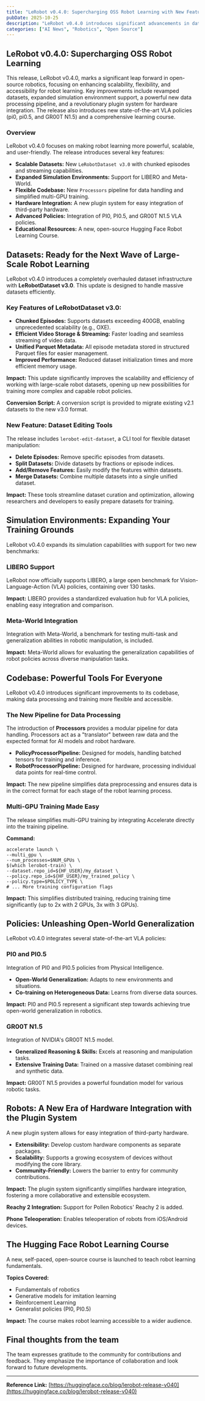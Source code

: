 ```yaml
---
title: "LeRobot v0.4.0: Supercharging OSS Robot Learning with New Features and Integrations"
pubDate: 2025-10-25
description: "LeRobot v0.4.0 introduces significant advancements in datasets, simulation environments, codebase flexibility, and hardware integration, empowering open-source robot learning."
categories: ["AI News", "Robotics", "Open Source"]
---
```


## LeRobot v0.4.0: Supercharging OSS Robot Learning

This release, LeRobot v0.4.0, marks a significant leap forward in open-source robotics, focusing on enhancing scalability, flexibility, and accessibility for robot learning. Key improvements include revamped datasets, expanded simulation environment support, a powerful new data processing pipeline, and a revolutionary plugin system for hardware integration.  The release also introduces new state-of-the-art VLA policies (pi0, pi0.5, and GR00T N1.5) and a comprehensive learning course.

### Overview

LeRobot v0.4.0 focuses on making robot learning more powerful, scalable, and user-friendly. The release introduces several key features:

*   **Scalable Datasets:** New `LeRobotDataset v3.0` with chunked episodes and streaming capabilities.
*   **Expanded Simulation Environments:** Support for LIBERO and Meta-World.
*   **Flexible Codebase:** New `Processors` pipeline for data handling and simplified multi-GPU training.
*   **Hardware Integration:**  A new plugin system for easy integration of third-party hardware.
*   **Advanced Policies:** Integration of PI0, PI0.5, and GR00T N1.5 VLA policies.
*   **Educational Resources:** A new, open-source Hugging Face Robot Learning Course.

## Datasets: Ready for the Next Wave of Large-Scale Robot Learning

LeRobot v0.4.0 introduces a completely overhauled dataset infrastructure with **LeRobotDataset v3.0**. This update is designed to handle massive datasets efficiently.

### Key Features of LeRobotDataset v3.0:

*   **Chunked Episodes:** Supports datasets exceeding 400GB, enabling unprecedented scalability (e.g., OXE).
*   **Efficient Video Storage & Streaming:**  Faster loading and seamless streaming of video data.
*   **Unified Parquet Metadata:**  All episode metadata stored in structured Parquet files for easier management.
*   **Improved Performance:** Reduced dataset initialization times and more efficient memory usage.

**Impact:** This update significantly improves the scalability and efficiency of working with large-scale robot datasets, opening up new possibilities for training more complex and capable robot policies.

**Conversion Script:** A conversion script is provided to migrate existing v2.1 datasets to the new v3.0 format.

### New Feature: Dataset Editing Tools

The release includes `lerobot-edit-dataset`, a CLI tool for flexible dataset manipulation:

*   **Delete Episodes:** Remove specific episodes from datasets.
*   **Split Datasets:** Divide datasets by fractions or episode indices.
*   **Add/Remove Features:** Easily modify the features within datasets.
*   **Merge Datasets:** Combine multiple datasets into a single unified dataset.

**Impact:**  These tools streamline dataset curation and optimization, allowing researchers and developers to easily prepare datasets for training.

## Simulation Environments: Expanding Your Training Grounds

LeRobot v0.4.0 expands its simulation capabilities with support for two new benchmarks:

### LIBERO Support

LeRobot now officially supports LIBERO, a large open benchmark for Vision-Language-Action (VLA) policies, containing over 130 tasks.

**Impact:** LIBERO provides a standardized evaluation hub for VLA policies, enabling easy integration and comparison.

### Meta-World Integration

Integration with Meta-World, a benchmark for testing multi-task and generalization abilities in robotic manipulation, is included.

**Impact:** Meta-World allows for evaluating the generalization capabilities of robot policies across diverse manipulation tasks.

## Codebase: Powerful Tools For Everyone

LeRobot v0.4.0 introduces significant improvements to its codebase, making data processing and training more flexible and accessible.

### The New Pipeline for Data Processing

The introduction of **Processors** provides a modular pipeline for data handling.  Processors act as a "translator" between raw data and the expected format for AI models and robot hardware.

*   **PolicyProcessorPipeline:** Designed for models, handling batched tensors for training and inference.
*   **RobotProcessorPipeline:** Designed for hardware, processing individual data points for real-time control.

**Impact:** The new pipeline simplifies data preprocessing and ensures data is in the correct format for each stage of the robot learning process.

### Multi-GPU Training Made Easy

The release simplifies multi-GPU training by integrating Accelerate directly into the training pipeline.

**Command:**

```
accelerate launch \
--multi_gpu \
--num_processes=$NUM_GPUs \
$(which lerobot-train) \
--dataset.repo_id=${HF_USER}/my_dataset \
--policy.repo_id=${HF_USER}/my_trained_policy \
--policy.type=$POLICY_TYPE \
# ... More training configuration flags
```

**Impact:** This simplifies distributed training, reducing training time significantly (up to 2x with 2 GPUs, 3x with 3 GPUs).

## Policies: Unleashing Open-World Generalization

LeRobot v0.4.0 integrates several state-of-the-art VLA policies:

### PI0 and PI0.5

Integration of PI0 and PI0.5 policies from Physical Intelligence.

*   **Open-World Generalization:** Adapts to new environments and situations.
*   **Co-training on Heterogeneous Data:** Learns from diverse data sources.

**Impact:** PI0 and PI0.5 represent a significant step towards achieving true open-world generalization in robotics.

### GR00T N1.5

Integration of NVIDIA's GR00T N1.5 model.

*   **Generalized Reasoning & Skills:**  Excels at reasoning and manipulation tasks.
*   **Extensive Training Data:** Trained on a massive dataset combining real and synthetic data.

**Impact:** GR00T N1.5 provides a powerful foundation model for various robotic tasks.

## Robots: A New Era of Hardware Integration with the Plugin System

A new plugin system allows for easy integration of third-party hardware.

*   **Extensibility:** Develop custom hardware components as separate packages.
*   **Scalability:** Supports a growing ecosystem of devices without modifying the core library.
*   **Community-Friendly:** Lowers the barrier to entry for community contributions.

**Impact:** The plugin system significantly simplifies hardware integration, fostering a more collaborative and extensible ecosystem.

**Reachy 2 Integration:**  Support for Pollen Robotics' Reachy 2 is added.

**Phone Teleoperation:** Enables teleoperation of robots from iOS/Android devices.

## The Hugging Face Robot Learning Course

A new, self-paced, open-source course is launched to teach robot learning fundamentals.

**Topics Covered:**

*   Fundamentals of robotics
*   Generative models for imitation learning
*   Reinforcement Learning
*   Generalist policies (PI0, PI0.5)

**Impact:**  The course makes robot learning accessible to a wider audience.

## Final thoughts from the team

The team expresses gratitude to the community for contributions and feedback.  They emphasize the importance of collaboration and look forward to future developments.

---
**Reference Link:** [https://huggingface.co/blog/lerobot-release-v040](https://huggingface.co/blog/lerobot-release-v040)
